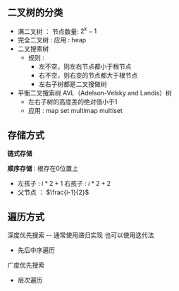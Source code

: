 

## 二叉树的分类

- 满二叉树 ： 节点数量: $2^k-1$  
- 完全二叉树 :  应用 : heap
- 二叉搜索树 
	- 规则 : 
		- 左不空，则左右节点都小于根节点
		- 右不空，则右变的节点都大于根节点
		- 左右子树都是二叉搜做树
- 平衡二叉搜索树 AVL（Adelson-Velsky and Landis）树
	- 左右子树的高度差的绝对值小于1
	- 应用 : map set multimap multiset

## 存储方式

**链式存储** 

**顺序存储** : 根存在0位置上

- 左孩子 : $i*2+1$  右孩子  : $i*2+2$
- 父节点 ： $\frac{i-1}{2}$

## 遍历方式

深度优先搜索 -- 通常使用递归实现 也可以使用迭代法
- 先后中序遍历

广度优先搜索
- 层次遍历



